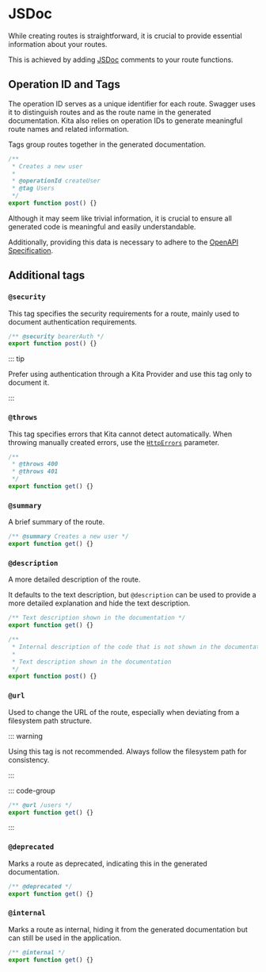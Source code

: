 # JSDoc

While creating routes is straightforward, it is crucial to provide essential
information about your routes.

This is achieved by adding [JSDoc](https://jsdoc.app/) comments to your route
functions.

## Operation ID and Tags

The operation ID serves as a unique identifier for each route. Swagger uses it
to distinguish routes and as the route name in the generated documentation. Kita
also relies on operation IDs to generate meaningful route names and related
information.

Tags group routes together in the generated documentation.

```ts
/**
 * Creates a new user
 *
 * @operationId createUser
 * @tag Users
 */
export function post() {}
```

Although it may seem like trivial information, it is crucial to ensure all
generated code is meaningful and easily understandable.

Additionally, providing this data is necessary to adhere to the
[OpenAPI Specification](https://swagger.io/specification/).

## Additional tags

### `@security`

This tag specifies the security requirements for a route, mainly used to
document authentication requirements.

```ts
/** @security bearerAuth */
export function post() {}
```

::: tip

Prefer using authentication through a Kita Provider and use this tag only to
document it.

:::

### `@throws`

This tag specifies errors that Kita cannot detect automatically. When throwing
manually created errors, use the [`HttpErrors`](../parameters/http-errors.md)
parameter.

```ts
/**
 * @throws 400
 * @throws 401
 */
export function get() {}
```

### `@summary`

A brief summary of the route.

```ts
/** @summary Creates a new user */
export function get() {}
```

### `@description`

A more detailed description of the route.

It defaults to the text description, but `@description` can be used to provide a
more detailed explanation and hide the text description.

```ts
/** Text description shown in the documentation */
export function get() {}

/**
 * Internal description of the code that is not shown in the documentation
 *
 * Text description shown in the documentation
 */
export function post() {}
```

### `@url`

Used to change the URL of the route, especially when deviating from a filesystem
path structure.

::: warning

Using this tag is not recommended. Always follow the filesystem path for
consistency.

:::

::: code-group

```ts [src/routes/somehow-cannot-be-users.ts]
/** @url /users */
export function get() {}
```

:::

### `@deprecated`

Marks a route as deprecated, indicating this in the generated documentation.

```ts
/** @deprecated */
export function get() {}
```

### `@internal`

Marks a route as internal, hiding it from the generated documentation but can
still be used in the application.

```ts
/** @internal */
export function get() {}
```
